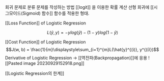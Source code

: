 회귀 문제로 분류 문제를 작성하는 방법
[[logit]] 을 이용한 확률 계산
선형 회귀에 [[시그모이드(Sigmoid) 함수]] 함수를 적용한 형태.

[[Loss Function]] of Logistic Regression

$$L(\hat{y}, y) = -ylog(\hat{y}) - (1-y)log(1-\hat{y})$$

[[Cost Function]] of Logistic Regression
$$J(w, b) = \frac{1}{m}\displaystyle\sum_{i=1}^{m}L(\hat{y}^{(i)}, y^{(i)})$$
Derivative of Logistic Regression -> [[역전파(Backpropagation)]]에 응용
![[Pasted image 20230929152918.png]]

[[Logistic Regression의 한계]]
